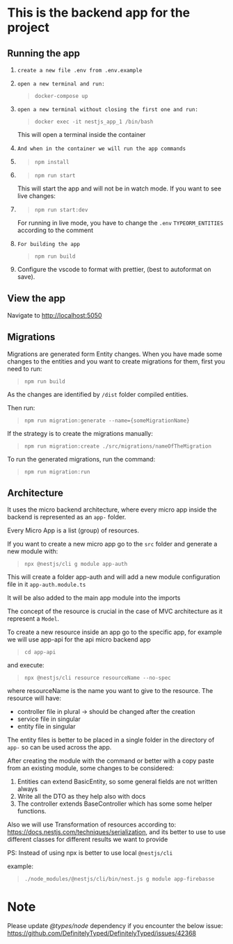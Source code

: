 # This is the backend app for the project

## Running the app

1. `create a new file .env from .env.example`
2. `open a new terminal and run:`
   > `docker-compose up`
3. `open a new terminal without closing the first one and run:`

   > `docker exec -it nestjs_app_1 /bin/bash`

   This will open a terminal inside the container

4. `And when in the container we will run the app commands`

5. > `npm install`
6. > `npm run start`

   This will start the app and will not be in watch mode. If you want to see live changes:

7. > `npm run start:dev`

   For running in live mode, you have to change the `.env` `TYPEORM_ENTITIES` according to the comment

8. `For building the app`

   > `npm run build`

9. Configure the vscode to format with prettier, (best to autoformat on save).

## View the app

Navigate to <http://localhost:5050>

## Migrations

Migrations are generated form Entity changes.
When you have made some changes to the entities and you want to create migrations for them, first you need to run:

> `npm run build`

As the changes are identified by `/dist` folder compiled entities.

Then run:

> `npm run migration:generate --name={someMigrationName}`

If the strategy is to create the migrations manually:

> `npm run migration:create ./src/migrations/nameOfTheMigration`

To run the generated migrations, run the command:

> `npm run migration:run`

## Architecture

It uses the micro backend architecture, where every micro app inside the backend is represented as an `app-` folder.

Every Micro App is a list (group) of resources.

If you want to create a new micro app go to the `src` folder and generate a new module with:

> `npx @nestjs/cli g module app-auth`

This will create a folder app-auth and will add a new module configuration file in it `app-auth.module.ts`

It will be also added to the main app module into the imports

The concept of the resource is crucial in the case of MVC architecture as it represent a `Model`.

To create a new resource inside an app go to the specific app, for example we will use app-api for the api micro backend app

> `cd app-api`

and execute:

> `npx @nestjs/cli resource resourceName --no-spec`

where resourceName is the name you want to give to the resource. The resource will have:

- controller file in plural -> should be changed after the creation
- service file in singular
- entity file in singular

The entity files is better to be placed in a single folder in the directory of `app-` so can be used across the app.

After creating the module with the command or better with a copy paste from an existing module, some changes to be considered:

1. Entities can extend BasicEntity, so some general fields are not written always
2. Write all the DTO as they help also with docs
3. The controller extends BaseController which has some some helper functions.

Also we will use Transformation of resources according to:
<https://docs.nestjs.com/techniques/serialization>, and its better to use to use different classes for different results we want to provide

PS:
Instead of using npx is better to use local `@nestjs/cli`

example:

> `./node_modules/@nestjs/cli/bin/nest.js g module app-firebasse`

# Note

Please update _@types/node_ dependency if you encounter the below issue: https://github.com/DefinitelyTyped/DefinitelyTyped/issues/42368

